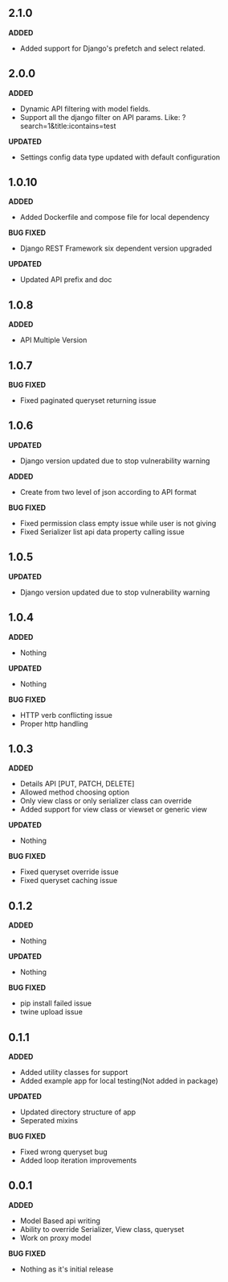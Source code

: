 ## 2.1.0
**ADDED**
* Added support for Django's prefetch and select related.

## 2.0.0
**ADDED**
* Dynamic API filtering with model fields.
* Support all the django filter on API params. Like: ?search=1&title:icontains=test

**UPDATED**
* Settings config data type updated with default configuration

## 1.0.10
**ADDED**
* Added Dockerfile and compose file for local dependency

**BUG FIXED**
* Django REST Framework six dependent version upgraded

**UPDATED**
* Updated API prefix and doc

## 1.0.8
**ADDED**
* API Multiple Version

## 1.0.7
**BUG FIXED**
* Fixed paginated queryset returning issue

## 1.0.6
**UPDATED**
* Django version updated due to stop vulnerability warning

**ADDED**
* Create from two level of json according to API format

**BUG FIXED**
* Fixed permission class empty issue while user is not giving
* Fixed Serializer list api data property calling issue


## 1.0.5
**UPDATED**
* Django version updated due to stop vulnerability warning

## 1.0.4
**ADDED**
* Nothing

**UPDATED**
* Nothing

**BUG FIXED**
* HTTP verb conflicting issue
* Proper http handling

## 1.0.3
**ADDED**
* Details API [PUT, PATCH, DELETE]
* Allowed method choosing option
* Only view class or only serializer class can override
* Added support for view class or viewset or generic view

**UPDATED**
* Nothing

**BUG FIXED**
* Fixed queryset override issue
* Fixed queryset caching issue


## 0.1.2
**ADDED**
* Nothing

**UPDATED**
* Nothing

**BUG FIXED**
* pip install failed issue
* twine upload issue

## 0.1.1
**ADDED**
* Added utility classes for support 
* Added example app for local testing(Not added in package)

**UPDATED**
* Updated directory structure of app
* Seperated mixins

**BUG FIXED**
* Fixed wrong queryset bug
* Added loop iteration improvements

## 0.0.1
**ADDED**
* Model Based api writing
* Ability to override Serializer, View class, queryset
* Work on proxy model

**BUG FIXED**
* Nothing as it's initial release
